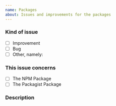 ```yaml
---
name: Packages
about: Issues and improvements for the packages
---
```


<!-- Before opening a new issue search for duplicate or closed issues -->


### Kind of issue <!-- Change the one that applies to `[x]`  -->
  - [ ] Improvement
  - [ ] Bug
  - [ ] Other, namely:

### This issue concerns <!-- Change the one that applies to `[x]`  -->
  - [ ] The NPM Package
  - [ ] The Packagist Package

### Description


<!--
Anything relevant, for example:
  - For bugs: "Steps to reproduce" and "Expected behavior"
  - For improvements: An example of a use case
  - Package issues: Version information
    - For JavaScript/NodeJS: $ node --version
    - For PHP/Packagist: $ composer --version
  - etc.
-->
